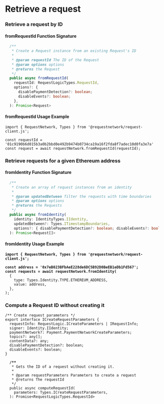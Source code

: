 # Retrieve a request

### Retrieve a request by ID

#### fromRequestId Function Signature

```typescript
  /**
   * Create a Request instance from an existing Request's ID
   *
   * @param requestId The ID of the Request
   * @param options options
   * @returns the Request
   */
  public async fromRequestId(
    requestId: RequestLogicTypes.RequestId,
    options?: {
      disablePaymentDetection?: boolean;
      disableEvents?: boolean;
    },
  ): Promise<Request> 
```

#### fromRequestId Usage Example

```tsx
import { RequestNetwork, Types } from '@requestnetwork/request-client.js';

const requestId = '01c9190b6d015b3a0b2bbd0e492b9474b0734ca19a16f2fda8f7adec10d0fa3e7a'
const request = await requestNetwork.fromRequestId(requestId);
```

### Retrieve requests for a given Ethereum address

#### fromIdentity Function Signature

```typescript
  /**
   * Create an array of request instances from an identity
   *
   * @param updatedBetween filter the requests with time boundaries
   * @param options options
   * @returns the Requests
   */
  public async fromIdentity(
    identity: IdentityTypes.IIdentity,
    updatedBetween?: Types.ITimestampBoundaries,
    options?: { disablePaymentDetection?: boolean; disableEvents?: boolean },
  ): Promise<Request[]>
```

#### fromIdentity Usage Example

<pre class="language-tsx"><code class="lang-tsx"><strong>import { RequestNetwork, Types } from '@requestnetwork/request-client.js';
</strong>
<strong>const address = '0x7eB023BFbAeE228de6DC5B92D0BeEB1eDb1Fd567';
</strong><strong>const requests = await requestNetwork.fromIdentity(
</strong>  {
    type: Types.Identity.TYPE.ETHEREUM_ADDRESS,
    value: address,
  },
);
</code></pre>

### Compute a Request ID without creating it

<pre class="language-typescript"><code class="lang-typescript">/** Create request parameters */
export interface ICreateRequestParameters {
  requestInfo: RequestLogic.ICreateParameters | IRequestInfo;
  signer: Identity.IIdentity;
  paymentNetwork?: Payment.PaymentNetworkCreateParameters;
  topics?: any[];
  contentData?: any;
  disablePaymentDetection?: boolean;
  disableEvents?: boolean;
}
<strong>  
</strong><strong>  /**
</strong>   * Gets the ID of a request without creating it.
   *
   * @param requestParameters Parameters to create a request
   * @returns The requestId
   */
  public async computeRequestId(
    parameters: Types.ICreateRequestParameters,
  ): Promise&#x3C;RequestLogicTypes.RequestId>
</code></pre>
